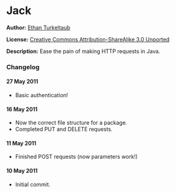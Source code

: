 # Jack

**Author:** [Ethan Turkeltaub](http://ethan.heroku.com)

**License:** [Creative Commons Attribution-ShareAlike 3.0 Unported](http://creativecommons.org/licenses/by-sa/3.0/)

**Description:** Ease the pain of making HTTP requests in Java.

### Changelog

#### 27 May 2011
*  Basic authentication!

#### 16 May 2011
*  Now the correct file structure for a package.
*  Completed PUT and DELETE requests.

#### 11 May 2011
*  Finished POST requests (now parameters work!)

#### 10 May 2011

*  Initial commit.